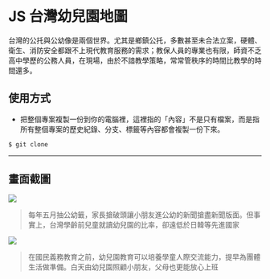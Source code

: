 # JS 台灣幼兒園地圖

台灣的公托與公幼像是兩個世界。尤其是鄉鎮公托，多數甚至未合法立案，硬體、衛生、消防安全都跟不上現代教育服務的需求；教保人員的專業也有限，師資不乏高中學歷的公務人員，在現場，由於不諳教學策略，常常管秩序的時間比教學的時間還多。

## 使用方式
- 把整個專案複製一份到你的電腦裡，這裡指的「內容」不是只有檔案，而是指所有整個專案的歷史紀錄、分支、標籤等內容都會複製一份下來。
```sh
$ git clone
```

----

## 畫面截圖
![](https://i.imgur.com/0uT1jr1.png)
> 每年五月抽公幼籤，家長搶破頭讓小朋友進公幼的新聞搶盡新聞版面。但事實上，台灣學齡前兒童就讀幼兒園的比率，卻遠低於日韓等先進國家

![](https://i.imgur.com/EWRt4qI.png)
> 在國民義務教育之前，幼兒園教育可以培養學童人際交流能力，提早為團體生活做準備。白天由幼兒園照顧小朋友，父母也更能放心上班
